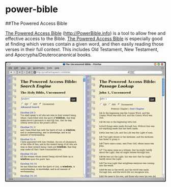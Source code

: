 power-bible
===========

##The Powered Access Bible

[The
Powered Access Bible](http://PowerBible.info) (http://PowerBible.info)  is a
tool to allow free and effective access to the Bible. [The Powered Access
Bible](http://PowerBible.info) is especially good at finding which verses contain a given word, and
then easily reading those verses in their full context.
This includes Old Testament, New Testament, and Apocrypha/Deuterocanonical
books.

![A view of the Powered Access Bible](screenshot_640x480.gif)

